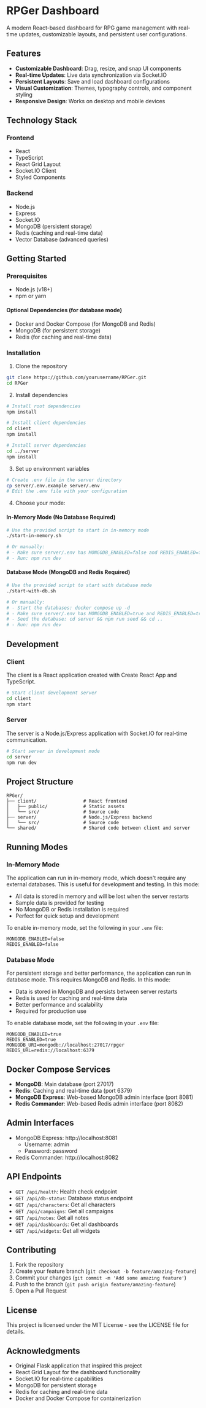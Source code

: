 # RPGer Dashboard

A modern React-based dashboard for RPG game management with real-time updates, customizable layouts, and persistent user configurations.

## Features

- **Customizable Dashboard**: Drag, resize, and snap UI components
- **Real-time Updates**: Live data synchronization via Socket.IO
- **Persistent Layouts**: Save and load dashboard configurations
- **Visual Customization**: Themes, typography controls, and component styling
- **Responsive Design**: Works on desktop and mobile devices

## Technology Stack

### Frontend
- React
- TypeScript
- React Grid Layout
- Socket.IO Client
- Styled Components

### Backend
- Node.js
- Express
- Socket.IO
- MongoDB (persistent storage)
- Redis (caching and real-time data)
- Vector Database (advanced queries)

## Getting Started

### Prerequisites
- Node.js (v18+)
- npm or yarn

#### Optional Dependencies (for database mode)
- Docker and Docker Compose (for MongoDB and Redis)
- MongoDB (for persistent storage)
- Redis (for caching and real-time data)

### Installation

1. Clone the repository
```bash
git clone https://github.com/yourusername/RPGer.git
cd RPGer
```

2. Install dependencies
```bash
# Install root dependencies
npm install

# Install client dependencies
cd client
npm install

# Install server dependencies
cd ../server
npm install
```

3. Set up environment variables
```bash
# Create .env file in the server directory
cp server/.env.example server/.env
# Edit the .env file with your configuration
```

4. Choose your mode:

#### In-Memory Mode (No Database Required)
```bash
# Use the provided script to start in in-memory mode
./start-in-memory.sh

# Or manually:
# - Make sure server/.env has MONGODB_ENABLED=false and REDIS_ENABLED=false
# - Run: npm run dev
```

#### Database Mode (MongoDB and Redis Required)
```bash
# Use the provided script to start with database mode
./start-with-db.sh

# Or manually:
# - Start the databases: docker compose up -d
# - Make sure server/.env has MONGODB_ENABLED=true and REDIS_ENABLED=true
# - Seed the database: cd server && npm run seed && cd ..
# - Run: npm run dev
```

## Development

### Client
The client is a React application created with Create React App and TypeScript.

```bash
# Start client development server
cd client
npm start
```

### Server
The server is a Node.js/Express application with Socket.IO for real-time communication.

```bash
# Start server in development mode
cd server
npm run dev
```

## Project Structure

```
RPGer/
├── client/                 # React frontend
│   ├── public/             # Static assets
│   └── src/                # Source code
├── server/                 # Node.js/Express backend
│   └── src/                # Source code
└── shared/                 # Shared code between client and server
```

## Running Modes

### In-Memory Mode
The application can run in in-memory mode, which doesn't require any external databases. This is useful for development and testing. In this mode:

- All data is stored in memory and will be lost when the server restarts
- Sample data is provided for testing
- No MongoDB or Redis installation is required
- Perfect for quick setup and development

To enable in-memory mode, set the following in your `.env` file:
```
MONGODB_ENABLED=false
REDIS_ENABLED=false
```

### Database Mode
For persistent storage and better performance, the application can run in database mode. This requires MongoDB and Redis. In this mode:

- Data is stored in MongoDB and persists between server restarts
- Redis is used for caching and real-time data
- Better performance and scalability
- Required for production use

To enable database mode, set the following in your `.env` file:
```
MONGODB_ENABLED=true
REDIS_ENABLED=true
MONGODB_URI=mongodb://localhost:27017/rpger
REDIS_URL=redis://localhost:6379
```

## Docker Compose Services

- **MongoDB**: Main database (port 27017)
- **Redis**: Caching and real-time data (port 6379)
- **MongoDB Express**: Web-based MongoDB admin interface (port 8081)
- **Redis Commander**: Web-based Redis admin interface (port 8082)

## Admin Interfaces

- MongoDB Express: http://localhost:8081
  - Username: admin
  - Password: password
- Redis Commander: http://localhost:8082

## API Endpoints

- `GET /api/health`: Health check endpoint
- `GET /api/db-status`: Database status endpoint
- `GET /api/characters`: Get all characters
- `GET /api/campaigns`: Get all campaigns
- `GET /api/notes`: Get all notes
- `GET /api/dashboards`: Get all dashboards
- `GET /api/widgets`: Get all widgets

## Contributing

1. Fork the repository
2. Create your feature branch (`git checkout -b feature/amazing-feature`)
3. Commit your changes (`git commit -m 'Add some amazing feature'`)
4. Push to the branch (`git push origin feature/amazing-feature`)
5. Open a Pull Request

## License

This project is licensed under the MIT License - see the LICENSE file for details.

## Acknowledgments

- Original Flask application that inspired this project
- React Grid Layout for the dashboard functionality
- Socket.IO for real-time capabilities
- MongoDB for persistent storage
- Redis for caching and real-time data
- Docker and Docker Compose for containerization

